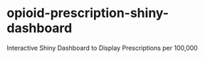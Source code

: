 # opioid-prescription-shiny-dashboard
Interactive Shiny Dashboard to Display Prescriptions per 100,000 
